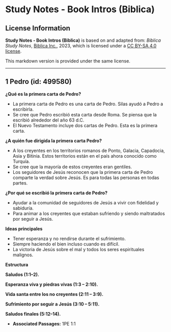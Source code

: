 # Study Notes - Book Intros (Biblica)

## License Information

**Study Notes - Book Intros (Biblica)** is based on and adapted from: _Biblica Study Notes_, [Biblica Inc.](https://www.biblica.com/), 2023, which is licensed under a [CC BY-SA 4.0 license](https://creativecommons.org/licenses/by-sa/4.0/legalcode.en).

This markdown version is provided under the same license.



--------------------------------

## 1 Pedro (id: 499580)

**¿Qué es la primera carta de Pedro?**

* La primera carta de Pedro es una carta de Pedro. Silas ayudó a Pedro a escribirla.
* Se cree que Pedro escribió esta carta desde Roma. Se piensa que la escribió alrededor del año 63 d.C.
* El Nuevo Testamento incluye dos cartas de Pedro. Esta es la primera carta.

**¿A quién fue dirigida la primera carta Pedro?**

* A los creyentes en los territorios romanos de Ponto, Galacia, Capadocia, Asia y Bitinia. Estos territorios están en el país ahora conocido como Turquía.
* Se cree que la mayoría de estos creyentes eran gentiles.
* Los seguidores de Jesús reconocen que la primera carta de Pedro comparte la verdad sobre Jesús. Es para todas las personas en todas partes.

**¿Por qué se escribió la primera carta de Pedro?**

* Ayudar a la comunidad de seguidores de Jesús a vivir con fidelidad y sabiduría.
* Para animar a los creyentes que estaban sufriendo y siendo maltratados por seguir a Jesús.

**Ideas principales**

* Tener esperanza y no rendirse durante el sufrimiento.
* Siempre haciendo el bien incluso cuando es difícil.
* La victoria de Jesús sobre el mal y todos los seres espirituales malignos.

**Estructura**

**Saludos (1:1–2\).**

**Esperanza viva y piedras vivas (1:3 – 2:10\).**

**Vida santa entre los no creyentes (2:11 – 3:9\).**

**Sufrimiento por seguir a Jesús (3:10 – 5:11\).**

**Saludos finales (5:12–14\).**

* **Associated Passages:** 1PE 1:1


